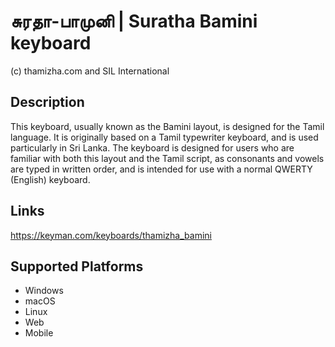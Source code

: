 சுரதா-பாமுனி | Suratha Bamini keyboard
==============

(c) thamizha.com and SIL International

Description
-----------

This keyboard, usually known as the Bamini layout, is designed for the Tamil language. 
It is originally based on a Tamil typewriter keyboard, and is used particularly in 
Sri Lanka. The keyboard is designed for users who are familiar with both this layout 
and the Tamil script, as consonants and vowels are typed in written order, and is 
intended for use with a normal QWERTY (English) keyboard. 

Links
-----
https://keyman.com/keyboards/thamizha_bamini

Supported Platforms
-------------------
 * Windows
 * macOS
 * Linux
 * Web
 * Mobile

